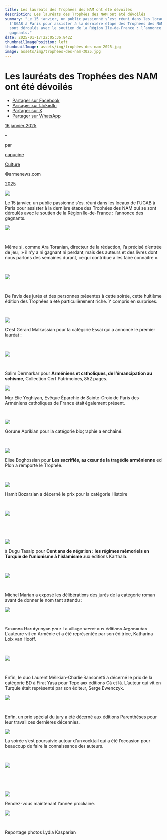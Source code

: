 ```yaml
---
title: Les lauréats des Trophées des NAM ont été dévoilés
description: Les lauréats des Trophées des NAM ont été dévoilés
summary: "Le 15 janvier, un public passionné s’est réuni dans les locaux de
  l’UGAB à Paris pour assister à la dernière étape des Trophées des NAM qui se
  sont déroulés avec le soutien de la Région Ile-de-France : l’annonce des
  gagnants."
date: 2025-01-17T22:05:36.842Z
thumbnailImagePosition: left
thumbnailImage: assets/img/trophées-des-nam-2025.jpg
image: assets/img/trophées-des-nam-2025.jpg
---
```

<!--StartFragment-->

# Les lauréats des Trophées des NAM ont été dévoilés

* [Partager sur Facebook](https://www.facebook.com/sharer/sharer.php?u=https%3A%2F%2Fwww.armenews.com%2Fles-laureats-des-trophees-des-nam-ont-ete-devoiles%2F&title=Les%20laur%C3%A9ats%20des%20Troph%C3%A9es%20des%20NAM%20ont%20%C3%A9t%C3%A9%20d%C3%A9voil%C3%A9s)
* [Partager sur LinkedIn](https://www.linkedin.com/shareArticle?mini=true&url=https%3A%2F%2Fwww.armenews.com%2Fles-laureats-des-trophees-des-nam-ont-ete-devoiles%2F&title=Les%20laur%C3%A9ats%20des%20Troph%C3%A9es%20des%20NAM%20ont%20%C3%A9t%C3%A9%20d%C3%A9voil%C3%A9s)
* [Partager sur X](https://x.com/share?url=https%3A%2F%2Fwww.armenews.com%2Fles-laureats-des-trophees-des-nam-ont-ete-devoiles%2F&text=Les%20laur%C3%A9ats%20des%20Troph%C3%A9es%20des%20NAM%20ont%20%C3%A9t%C3%A9%20d%C3%A9voil%C3%A9s)
* [Partager sur WhatsApp](https://api.whatsapp.com/send?text=Les%20laur%C3%A9ats%20des%20Troph%C3%A9es%20des%20NAM%20ont%20%C3%A9t%C3%A9%20d%C3%A9voil%C3%A9s%20%E2%80%94%20https%3A%2F%2Fwww.armenews.com%2Fles-laureats-des-trophees-des-nam-ont-ete-devoiles%2F)

[16 janvier 2025](https://www.armenews.com/les-laureats-des-trophees-des-nam-ont-ete-devoiles/)

–

par

[capucine](https://www.armenews.com/author/capucine/)

[Culture](https://www.armenews.com/categorie/culture/)

©armenews.com

[2025](https://www.armenews.com/les-laureats-des-trophees-des-nam-ont-ete-devoiles/)

![](https://www.armenews.com/wp-content/uploads/2025/01/rDSC_2727-scaled.jpg)

Le 15 janvier, un public passionné s’est réuni dans les locaux de l’UGAB à Paris pour assister à la dernière étape des Trophées des NAM qui se sont déroulés avec le soutien de la Région Ile-de-France : l’annonce des gagnants.

![](https://www.armenews.com/wp-content/uploads/2025/01/Capture-decran-2025-01-16-a-12.00.50-e1737101293529-243x300.png)

 

Même si, comme Ara Toranian, directeur de la rédaction, l’a précisé d’entrée de jeu,  » il n’y a ni gagnant ni perdant, mais des auteurs et des livres dont nous parlons des semaines durant, ce qui contribue à les faire connaître ».

 

![](https://www.armenews.com/wp-content/uploads/2025/01/rDSC_2711-300x200.jpg)

 

De l’avis des jurés et des personnes présentes à cette soirée, cette huitième édition des Trophées a été particulièrement riche. Y compris en surprises.

 

![](https://www.armenews.com/wp-content/uploads/2025/01/rDSC_2413-200x300.jpg)

C’est Gérard Malkassian pour la catégorie Essai qui a annoncé le premier lauréat :

 

![](https://www.armenews.com/wp-content/uploads/2025/01/rDSC_2456-300x221.jpg)

 

Salim Dermarkar pour **Arméniens et catholiques, de l’émancipation au schisme**, Collection Cerf Patrimoines, 852 pages.

![](https://www.armenews.com/wp-content/uploads/2025/01/rDSC_2403-300x200.jpg)

Mgr Elie Yeghiyan, Evêque Éparchie de Sainte-Croix de Paris des Arméniens catholiques de France était également présent.

 

![](https://www.armenews.com/wp-content/uploads/2025/01/rDSC_2485-300x200.jpg)

Gorune Aprikian pour la catégorie biographie a enchaîné.

 

![](https://www.armenews.com/wp-content/uploads/2025/01/rDSC_2541-300x289.jpg)

Elise Boghossian pour **Les sacrifiés, au cœur de la tragédie arménienne** ed Plon a remporté le Trophée.

 

![](https://www.armenews.com/wp-content/uploads/2025/01/rDSC_2562-300x200.jpg)

Hamit Bozarslan a décerné le prix pour la catégorie Histoire

 

![](https://www.armenews.com/wp-content/uploads/2025/01/rDSC_2587-300x200.jpg)

 

 

![](https://www.armenews.com/wp-content/uploads/2025/01/rDSC_2612-200x300.jpg)

à Dugu Tasalp pour **Cent ans de négation : les régimes mémoriels en Turquie de l’unionisme à l’islamisme** aux éditions Karthala.

 

![](https://www.armenews.com/wp-content/uploads/2025/01/rDSC_2649-200x300.jpg)

 

Michel Marian a exposé les délibérations des jurés de la catégorie roman avant de donner le nom tant attendu :

![](https://www.armenews.com/wp-content/uploads/2025/01/rDSC_2661-300x200.jpg)

 

Susanna Harutyunyan pour Le village secret aux éditions Argonautes. L’auteure vit en Arménie et a été représentée par son éditrice, Katharina Loix van Hooff.

 

![](https://www.armenews.com/wp-content/uploads/2025/01/rDSC_2705-300x200.jpg)

 

Enfin, le duo Laurent Mélikian-Charlie Sansonetti a décerné le prix de la catégorie BD à Firat Yasa pour Tepe aux éditions Cà et là. L’auteur qui vit en Turquie était représenté par son éditeur, Serge Ewenczyk.

![](https://www.armenews.com/wp-content/uploads/2025/01/rDSC_2712-300x200.jpg)

 

Enfin, un prix spécial du jury a été décerné aux éditions Parenthèses pour leur travail ces dernières décennies.

![](https://www.armenews.com/wp-content/uploads/2025/01/rDSC_2373-300x200.jpg)

La soirée s’est poursuivie autour d’un cocktail qui a été l’occasion pour beaucoup de faire la connaissance des auteurs.

 

![](https://www.armenews.com/wp-content/uploads/2025/01/rDSC_2534-1-300x200.jpg)

 

 

![](https://www.armenews.com/wp-content/uploads/2025/01/rDSC_2405-300x200.jpg)

Rendez-vous maintenant l’année prochaine.

![](https://www.armenews.com/wp-content/uploads/2025/01/Region_Ile-de-France_logo.svg-300x69.png)

 

Reportage photos Lydia Kasparian



<!--EndFragment-->